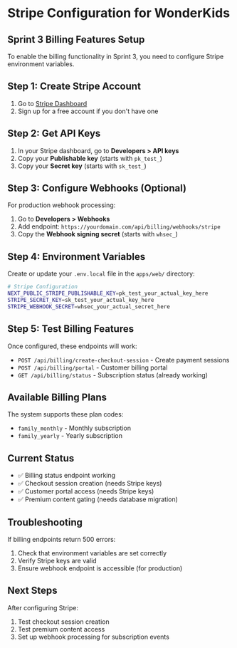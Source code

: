 # Stripe Configuration for WonderKids

## Sprint 3 Billing Features Setup

To enable the billing functionality in Sprint 3, you need to configure Stripe environment variables.

## Step 1: Create Stripe Account

1. Go to [Stripe Dashboard](https://dashboard.stripe.com/)
2. Sign up for a free account if you don't have one

## Step 2: Get API Keys

1. In your Stripe dashboard, go to **Developers > API keys**
2. Copy your **Publishable key** (starts with `pk_test_`)
3. Copy your **Secret key** (starts with `sk_test_`)

## Step 3: Configure Webhooks (Optional)

For production webhook processing:

1. Go to **Developers > Webhooks**
2. Add endpoint: `https://yourdomain.com/api/billing/webhooks/stripe`
3. Copy the **Webhook signing secret** (starts with `whsec_`)

## Step 4: Environment Variables

Create or update your `.env.local` file in the `apps/web/` directory:

```bash
# Stripe Configuration
NEXT_PUBLIC_STRIPE_PUBLISHABLE_KEY=pk_test_your_actual_key_here
STRIPE_SECRET_KEY=sk_test_your_actual_key_here
STRIPE_WEBHOOK_SECRET=whsec_your_actual_secret_here
```

## Step 5: Test Billing Features

Once configured, these endpoints will work:

- `POST /api/billing/create-checkout-session` - Create payment sessions
- `POST /api/billing/portal` - Customer billing portal
- `GET /api/billing/status` - Subscription status (already working)

## Available Billing Plans

The system supports these plan codes:
- `family_monthly` - Monthly subscription
- `family_yearly` - Yearly subscription

## Current Status

- ✅ Billing status endpoint working
- ✅ Checkout session creation (needs Stripe keys)
- ✅ Customer portal access (needs Stripe keys)
- ✅ Premium content gating (needs database migration)

## Troubleshooting

If billing endpoints return 500 errors:
1. Check that environment variables are set correctly
2. Verify Stripe keys are valid
3. Ensure webhook endpoint is accessible (for production)

## Next Steps

After configuring Stripe:
1. Test checkout session creation
2. Test premium content access
3. Set up webhook processing for subscription events
